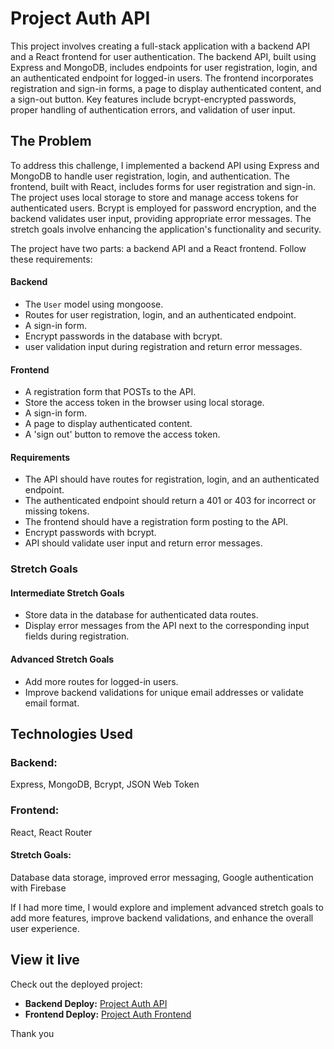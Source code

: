 # Project Auth API

This project involves creating a full-stack application with a backend API and a React frontend for user authentication. The backend API, built using Express and MongoDB, includes endpoints for user registration, login, and an authenticated endpoint for logged-in users. The frontend incorporates registration and sign-in forms, a page to display authenticated content, and a sign-out button. Key features include bcrypt-encrypted passwords, proper handling of authentication errors, and validation of user input.

## The Problem

To address this challenge, I implemented a backend API using Express and MongoDB to handle user registration, login, and authentication. The frontend, built with React, includes forms for user registration and sign-in. The project uses local storage to store and manage access tokens for authenticated users. Bcrypt is employed for password encryption, and the backend validates user input, providing appropriate error messages. The stretch goals involve enhancing the application's functionality and security.

The project have two parts: a backend API and a React frontend. Follow these requirements:

#### Backend

- The `User` model using mongoose.
- Routes for user registration, login, and an authenticated endpoint.
- A sign-in form.
- Encrypt passwords in the database with bcrypt.
- user validation input during registration and return error messages.

#### Frontend

- A registration form that POSTs to the API.
- Store the access token in the browser using local storage.
- A sign-in form.
- A page to display authenticated content.
- A 'sign out' button to remove the access token.

#### Requirements

- The API should have routes for registration, login, and an authenticated endpoint.
- The authenticated endpoint should return a 401 or 403 for incorrect or missing tokens.
- The frontend should have a registration form posting to the API.
- Encrypt passwords with bcrypt.
- API should validate user input and return error messages.

### Stretch Goals

#### Intermediate Stretch Goals

- Store data in the database for authenticated data routes.
- Display error messages from the API next to the corresponding input fields during registration.

#### Advanced Stretch Goals

- Add more routes for logged-in users.
- Improve backend validations for unique email addresses or validate email format.



## Technologies Used

### Backend: 
Express, MongoDB, Bcrypt, JSON Web Token

### Frontend: 
React, React Router

#### Stretch Goals: 
Database data storage, improved error messaging, Google authentication with Firebase

If I had more time, I would explore and implement advanced stretch goals to add more features, improve backend validations, and enhance the overall user experience.

## View it live

Check out the deployed project:

- **Backend Deploy:** [Project Auth API](https://project-auth-1.onrender.com/)
- **Frontend Deploy:** [Project Auth Frontend](https://fabulous-beijinho-7c1f1d.netlify.app)

Thank you
